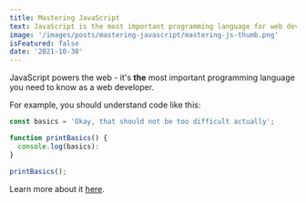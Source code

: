 ```yaml
---
title: Mastering JavaScript
text: JavaScript is the most important programming language for web development. You probably don't know it well enough!
image: '/images/posts/mastering-javascript/mastering-js-thumb.png'
isFeatured: false
date: '2021-10-30'
---
```


JavaScript powers the web - it's **the** most important programming language you need to know as a web developer.

For example, you should understand code like this:

```js
const basics = 'Okay, that should not be too difficult actually';

function printBasics() {
  console.log(basics):
}

printBasics();
```

Learn more about it [here](https://academind.com).
